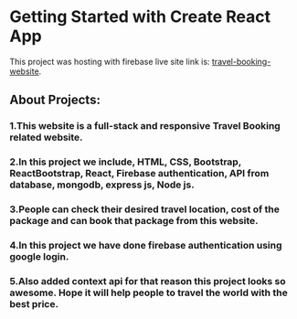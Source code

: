 # Getting Started with Create React App

This project was hosting with firebase live site link is:  [travel-booking-website](https://travel-booking-website-b1db8.web.app/).


## About Projects:

### 1.This website is a full-stack and responsive Travel Booking related website.
### 2.In this project we include, HTML, CSS, Bootstrap, ReactBootstrap, React, Firebase authentication, API from database, mongodb, express js, Node js.
### 3.People can check their desired travel location, cost of the package and can book that package from this website.
### 4.In this project we have done firebase authentication using google login.
### 5.Also added context api for that reason this project looks so awesome. Hope it will help people to travel the world with the best price.
